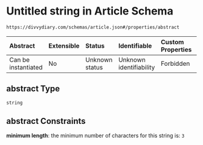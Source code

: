 # Untitled string in Article Schema

```txt
https://divvydiary.com/schemas/article.json#/properties/abstract
```

| Abstract            | Extensible | Status         | Identifiable            | Custom Properties | Additional Properties | Access Restrictions | Defined In                                                           |
| :------------------ | :--------- | :------------- | :---------------------- | :---------------- | :-------------------- | :------------------ | :------------------------------------------------------------------- |
| Can be instantiated | No         | Unknown status | Unknown identifiability | Forbidden         | Allowed               | none                | [article.json\*](../src/schemas/article.json "open original schema") |

## abstract Type

`string`

## abstract Constraints

**minimum length**: the minimum number of characters for this string is: `3`
